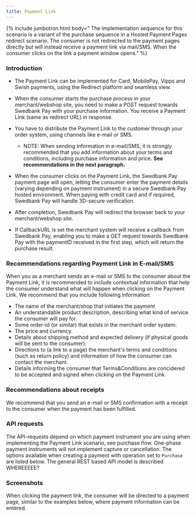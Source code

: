 ```yaml
---
title: Payment Link
---
```


{% include jumbotron.html body=" The implementation sequence for this scenario
is a variant of the purchase sequence in a Hosted Payment Pages redirect
scenario. The consumer is not redirected to the payment pages directly but will
instead receive a payment link via mail/SMS. When the consumer clicks on the
link a payment window opens." %}

### Introduction

* The Payment Link can be implemented for Card, MobilePay, Vipps and Swish
    payments, using the Redirect platform and seamless view.  

* When the consumer starts the purchase process in your merchant/webshop
    site, you need to make a POST request towards Swedbank Pay with your
    purchase information. You receive a Payment Link (same as redirect URL) in
    response.

* You have to distribute the Payment Link to the customer through your order
    system, using channels like e-mail or SMS.
  * NOTE: When sending information in e-mail/SMS, it is strongly
        recommended that you add information about your terms and conditions,
        including purchase information and price. **See recommendations in the
        next paragraph.**

* When the consumer clicks on the Payment Link, the Swedbank Pay payment page
    will open, letting the consumer enter the payment details (varying depending
    on payment instrument) in a secure Swedbank Pay hosted environment. When
    paying with credit card and if required, Swedbank Pay will handle 3D-secure
    verification.

* After completion, Swedbank Pay will redirect the browser back to your
    merchant/webshop site.

* If CallbackURL is set the merchant system will receive a callback from
    Swedbank Pay, enabling you to make a GET request towards Swedbank Pay with
    the paymentID received in the first step, which will return the purchase
    result.

### Recommendations regarding Payment Link in E-mail/SMS

When you as a merchant sends an e-mail or SMS to the consumer about the Payment
Link, it is recommended to include contextual information that help the consumer
understand what will happen when clicking on the Payment Link. We recommend that
you include following information:

* The name of the merchant/shop that initiates the payment
* An understandable product description, describing what kind of service the
  consumer will pay for.
* Some order-id (or similar) that exists in the merchant order system.
* The price and currency.
* Details about shipping method and expected delivery (if physical goods will be
  sent  to the consumer).
* Directions to (a link to a page) the merchant's terms and conditions (such as
  return policy) and information of how the consumer can contact the merchant.
* Details informing the consumer that Terms&Conditions are concidered to be
  accepted and signed when clicking on the Payment Link.

### Recommendations about receipts

We recommend that you send an e-mail or SMS confirmation with a receipt to the
consumer when the payment has been fulfilled.

### API requests

The API-requests depend on which payment instrument you are using when
implementing the Payment Link scenario, see purchase flow. One-phase payment
instruments will not implement capture or cancellation. The options available
when creating a payment with operation set to `Purchase` are listed below. The
general REST based API model is described WHEREEEEE?

### Screenshots

When clicking the payment link, the consumer will be directed to a payment page,
similar to the examples below, where payment information can be entered.

